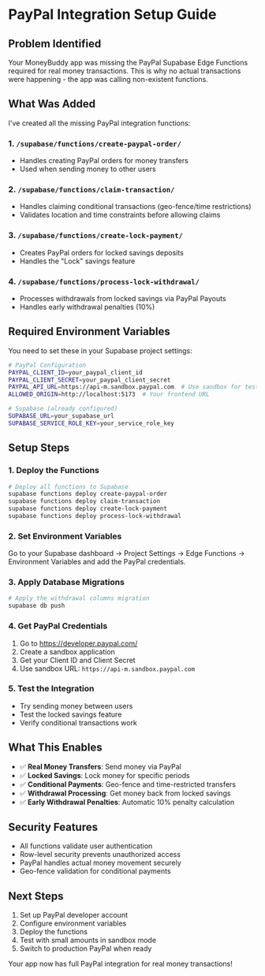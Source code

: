 # PayPal Integration Setup Guide

## Problem Identified
Your MoneyBuddy app was missing the PayPal Supabase Edge Functions required for real money transactions. This is why no actual transactions were happening - the app was calling non-existent functions.

## What Was Added
I've created all the missing PayPal integration functions:

### 1. `/supabase/functions/create-paypal-order/`
- Handles creating PayPal orders for money transfers
- Used when sending money to other users

### 2. `/supabase/functions/claim-transaction/`
- Handles claiming conditional transactions (geo-fence/time restrictions)
- Validates location and time constraints before allowing claims

### 3. `/supabase/functions/create-lock-payment/`
- Creates PayPal orders for locked savings deposits
- Handles the "Lock" savings feature

### 4. `/supabase/functions/process-lock-withdrawal/`
- Processes withdrawals from locked savings via PayPal Payouts
- Handles early withdrawal penalties (10%)

## Required Environment Variables
You need to set these in your Supabase project settings:

```bash
# PayPal Configuration
PAYPAL_CLIENT_ID=your_paypal_client_id
PAYPAL_CLIENT_SECRET=your_paypal_client_secret
PAYPAL_API_URL=https://api-m.sandbox.paypal.com  # Use sandbox for testing
ALLOWED_ORIGIN=http://localhost:5173  # Your frontend URL

# Supabase (already configured)
SUPABASE_URL=your_supabase_url
SUPABASE_SERVICE_ROLE_KEY=your_service_role_key
```

## Setup Steps

### 1. Deploy the Functions
```bash
# Deploy all functions to Supabase
supabase functions deploy create-paypal-order
supabase functions deploy claim-transaction
supabase functions deploy create-lock-payment
supabase functions deploy process-lock-withdrawal
```

### 2. Set Environment Variables
Go to your Supabase dashboard → Project Settings → Edge Functions → Environment Variables and add the PayPal credentials.

### 3. Apply Database Migrations
```bash
# Apply the withdrawal columns migration
supabase db push
```

### 4. Get PayPal Credentials
1. Go to https://developer.paypal.com/
2. Create a sandbox application
3. Get your Client ID and Client Secret
4. Use sandbox URL: `https://api-m.sandbox.paypal.com`

### 5. Test the Integration
- Try sending money between users
- Test the locked savings feature
- Verify conditional transactions work

## What This Enables
- ✅ **Real Money Transfers**: Send money via PayPal
- ✅ **Locked Savings**: Lock money for specific periods
- ✅ **Conditional Payments**: Geo-fence and time-restricted transfers
- ✅ **Withdrawal Processing**: Get money back from locked savings
- ✅ **Early Withdrawal Penalties**: Automatic 10% penalty calculation

## Security Features
- All functions validate user authentication
- Row-level security prevents unauthorized access
- PayPal handles actual money movement securely
- Geo-fence validation for conditional payments

## Next Steps
1. Set up PayPal developer account
2. Configure environment variables
3. Deploy the functions
4. Test with small amounts in sandbox mode
5. Switch to production PayPal when ready

Your app now has full PayPal integration for real money transactions!